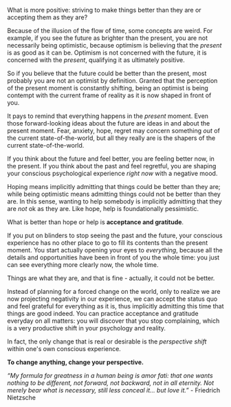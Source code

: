 What is more positive: striving to make things better than they are or accepting them as they are?

Because of the illusion of the flow of time, some concepts are weird.
For example, if you see the future as brighter than the present, you are not necessarily being optimistic, because optimism is believing that the *present* is as good as it can be.
Optimism is not concerned with the future, it is concerned with the *present*, qualifying it as ultimately positive.

So if you believe that the future could be better than the present, most probably you are not an optimist by definition.
Granted that the perception of the present moment is constantly shifting, being an optimist is being contempt with the current frame of reality as it is now shaped in front of you.

It pays to remind that everything happens in the *present* moment.
Even those forward-looking ideas about the future are ideas in and about the present moment.
Fear, anxiety, hope, regret may concern something *out* of the current state-of-the-world, but all they really are is the shapers of the current state-of-the-world.

If you think about the future and feel better, you are feeling better now, in the present.
If you think about the past and feel regretful, you are shaping your conscious psychological experience *right now* with a negative mood.

Hoping means implicitly admitting that things could be better than they are; while being optimistic means admitting things could not be better than they are.
In this sense, wanting to help somebody is implicitly admitting that they are *not* ok as they are.
Like hope, help is foundationally pessimistic.

What is better than hope or help is **acceptance and gratitude**.

If you put on blinders to stop seeing the past and the future, your conscious experience has no other place to go to fill its contents than the present moment. You start actually opening your eyes to *everything*, because all the details and opportunities have been in front of you the whole time: you just can see everything more clearly now, the whole time.

Things are what they are, and that is fine - actually, it could not be better.

Instead of planning for a forced change on the world, only to realize we are now projecting negativity in our experience, we can accept the status quo and feel grateful for everything as it is, thus implicitly admitting this time that things are good indeed.
You can practice acceptance and gratitude everyday on all matters: you will discover that you stop complaining, which is a very productive shift in your psychology and reality.

In fact, the only change that is real or desirable is the *perspective shift* within one's own conscious experience.

**To change anything, change your perspective.**

*“My formula for greatness in a human being is amor fati: that one wants nothing to be different, not forward, not backward, not in all eternity. Not merely bear what is necessary, still less conceal it… but love it.”* - Friedrich Nietzsche
